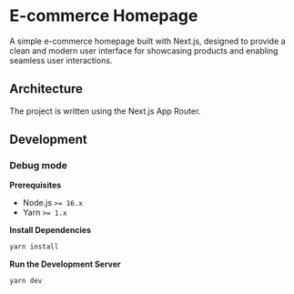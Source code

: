 # E-commerce Homepage  

A simple e-commerce homepage built with Next.js, designed to provide a clean and modern user interface for showcasing products and enabling seamless user interactions.

## Architecture  

The project is written using the Next.js App Router.  

## Development  

### Debug mode  

**Prerequisites**  

- Node.js `>= 16.x`  
- Yarn `>= 1.x`  

**Install Dependencies**  

```bash  
yarn install  
```  

**Run the Development Server**  

```bash  
yarn dev  
```  
